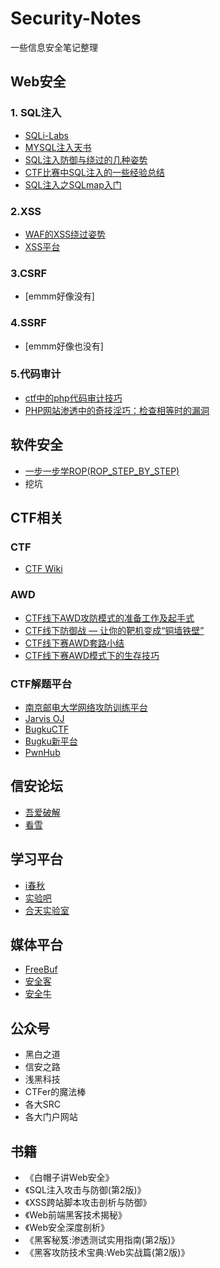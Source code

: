 # Security-Notes
一些信息安全笔记整理
 
## Web安全
### 1. SQL注入
+ [SQLi-Labs](https://github.com/Audi-1/sqli-labs)
+ [MYSQL注入天书](http://www.cnblogs.com/lcamry/category/846064.html)
+ [SQL注入防御与绕过的几种姿势](https://www.anquanke.com/post/id/86005)
+ [CTF比赛中SQL注入的一些经验总结](https://www.freebuf.com/articles/web/137094.html)
+ [SQL注入之SQLmap入门](https://www.freebuf.com/articles/web/29942.html)

### 2.XSS
+ [WAF的XSS绕过姿势](https://www.freebuf.com/articles/web/81959.html)
+ [XSS平台](xsspt.com)

### 3.CSRF
+ [emmm好像没有]

### 4.SSRF
+ [emmm好像也没有]

### 5.代码审计
+ [ctf中的php代码审计技巧](http://www.am0s.com/ctf/200.html)
+ [PHP网站渗透中的奇技淫巧：检查相等时的漏洞](https://www.freebuf.com/articles/web/129607.html)

## 软件安全
+ [一步一步学ROP(ROP_STEP_BY_STEP)](https://github.com/zhengmin1989/ROP_STEP_BY_STEP)
+ 挖坑
## CTF相关
### CTF
+ [CTF Wiki](https://ctf-wiki.github.io/ctf-wiki/)

### AWD
+ [CTF线下AWD攻防模式的准备工作及起手式](https://blog.csdn.net/like98k/article/details/80261603)
+ [CTF线下防御战 — 让你的靶机变成“铜墙铁壁”](https://www.anquanke.com/post/id/86984)
+ [CTF线下赛AWD套路小结](https://xz.aliyun.com/t/25)
+ [CTF线下赛AWD模式下的生存技巧](https://www.anquanke.com/post/id/84675)

### CTF解题平台
+ [南京邮电大学网络攻防训练平台](http://ctf.nuptzj.cn/)
+ [Jarvis OJ](https://www.jarvisoj.com/)
+ [BugkuCTF](https://ctf.bugku.com/)
+ [Bugku新平台](https://new.bugku.com/)
+ [PwnHub](https://pwnhub.cn/index)

## 信安论坛
+ [吾爱破解](https://www.52pojie.cn/)
+ [看雪](https://bbs.pediy.com/)

## 学习平台
+ [i春秋](https://www.ichunqiu.com/)
+ [实验吧](http://www.shiyanbar.com/)
+ [合天实验室](http://www.hetianlab.com/)

## 媒体平台
+ [FreeBuf](https://www.freebuf.com/)
+ [安全客](https://www.anquanke.com/)
+ [安全牛](https://www.aqniu.com/)

## 公众号
+ 黑白之道
+ 信安之路
+ 浅黑科技
+ CTFer的魔法棒
+ 各大SRC
+ 各大门户网站

## 书籍
+ 《白帽子讲Web安全》
+ 《SQL注入攻击与防御(第2版)》
+ 《XSS跨站脚本攻击剖析与防御》
+ 《Web前端黑客技术揭秘》
+ 《Web安全深度剖析》
+ 《黑客秘笈:渗透测试实用指南(第2版)》
+ 《黑客攻防技术宝典:Web实战篇(第2版)》
